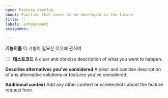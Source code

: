 ```yaml
---
name: Feature develop
about: Function that needs to be developed in the future
title: ''
labels: enhancement
assignees: ''

---
```


**기능이름**
이 기능이 필요한 이유에 관하여

- [ ] **테스트코드**
A clear and concise description of what you want to happen.

**Describe alternatives you've considered**
A clear and concise description of any alternative solutions or features you've considered.

**Additional context**
Add any other context or screenshots about the feature request here.
